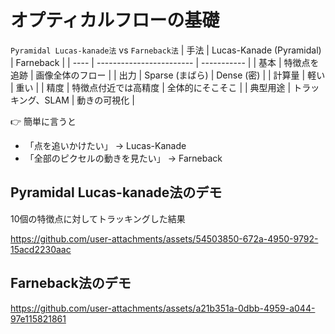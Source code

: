 # オプティカルフローの基礎

`Pyramidal Lucas-kanade法` vs `Farneback法`
| 手法   | Lucas-Kanade (Pyramidal) | Farneback   |
| ---- | ------------------------ | ----------- |
| 基本   | 特徴点を追跡                   | 画像全体のフロー    |
| 出力   | Sparse (まばら)             | Dense (密)   |
| 計算量  | 軽い                       | 重い          |
| 精度   | 特徴点付近では高精度               | 全体的にそこそこ  |
| 典型用途 | トラッキング、SLAM              | 動きの可視化 |

👉 簡単に言うと
- 「点を追いかけたい」 → Lucas-Kanade
- 「全部のピクセルの動きを見たい」 → Farneback

## Pyramidal Lucas-kanade法のデモ
10個の特徴点に対してトラッキングした結果

https://github.com/user-attachments/assets/54503850-672a-4950-9792-15acd2230aac

## Farneback法のデモ

https://github.com/user-attachments/assets/a21b351a-0dbb-4959-a044-97e115821861
